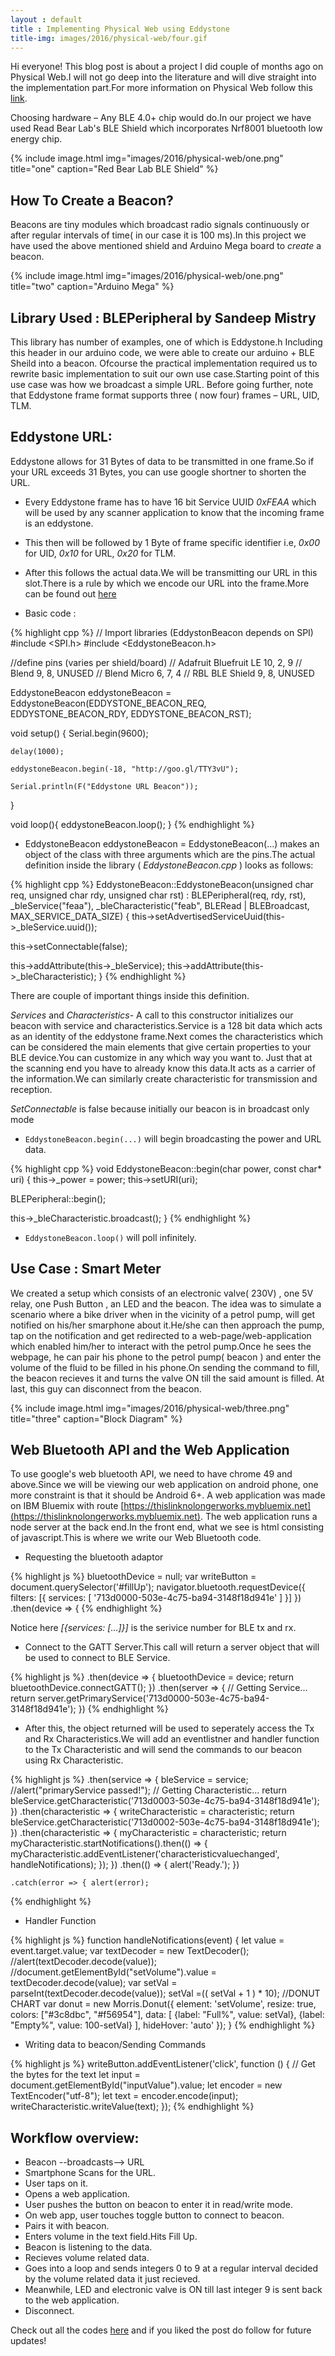 ```yaml
---
layout : default
title : Implementing Physical Web using Eddystone 
title-img: images/2016/physical-web/four.gif
---
```


Hi everyone! This blog post is about a project I did couple of months ago on Physical Web.I will not go deep into the literature and will dive straight into the implementation part.For more information on Physical Web follow this [link](https://google.github.io/physical-web/).
<!--more-->

Choosing hardware – Any BLE 4.0+ chip would do.In our project we have used Read Bear Lab's
BLE Shield which incorporates Nrf8001 bluetooth low energy chip.

{% include image.html img="images/2016/physical-web/one.png" title="one" caption="Red Bear Lab BLE Shield" %}

## How To Create a Beacon?

Beacons are tiny modules which broadcast radio signals continuously or after regular intervals of
time( in our case it is 100 ms).In this project we have used the above mentioned shield and Arduino
Mega board to *create* a beacon.

{% include image.html img="images/2016/physical-web/one.png" title="two" caption="Arduino Mega" %}

## Library Used : BLEPeripheral by Sandeep Mistry

This library has number of examples, one of which is Eddystone.h Including this header in our arduino code, we were able to create our arduino + BLE Sheild into a beacon. Ofcourse the practical implementation required us to rewrite basic implementation to suit our own use case.Starting point of this use case was how we broadcast a simple URL.
Before going further, note that Eddystone frame format supports three ( now four) frames – URL, UID, TLM.

## Eddystone URL:
Eddystone allows for 31 Bytes of data to be transmitted in one frame.So if your URL exceeds 31 Bytes, you can use google shortner to shorten the URL.

* Every Eddystone frame has to have 16 bit Service UUID *0xFEAA* which will be used by any scanner application to know that the incoming frame is an eddystone.
* This then will be followed by 1 Byte of frame specific identifier i.e, *0x00* for UID, *0x10* for URL, *0x20* for TLM.
* After this follows the actual data.We will be transmitting our URL in this slot.There is a rule by which we encode our URL into the frame.More can be found out [here](https://github.com/google/eddystone/tree/master/eddystone-url)

* Basic code :

{% highlight cpp %}
// Import libraries (EddystonBeacon depends on SPI)
#include <SPI.h>
#include <EddystoneBeacon.h>

//define pins (varies per shield/board)
// Adafruit Bluefruit LE     10, 2, 9
// Blend                      9, 8, UNUSED
// Blend  Micro               6, 7, 4
// RBL BLE Shield             9, 8, UNUSED

EddystoneBeacon eddystoneBeacon =  EddystoneBeacon(EDDYSTONE_BEACON_REQ, 
	EDDYSTONE_BEACON_RDY, EDDYSTONE_BEACON_RST);

void setup() {
	Serial.begin(9600);

	delay(1000);

	eddystoneBeacon.begin(-18, "http://goo.gl/TTY3vU");

	Serial.println(F("Eddystone URL Beacon"));
}

void loop(){
	eddystoneBeacon.loop();
}
{% endhighlight %}

* EddystoneBeacon eddystoneBeacon = EddystoneBeacon(...) makes an object of the class with three arguments which are the pins.The actual definition inside the library ( *EddystoneBeacon.cpp* ) looks as follows:

{% highlight cpp %}
EddystoneBeacon::EddystoneBeacon(unsigned char req, unsigned char rdy, 
	unsigned char rst) :
  BLEPeripheral(req, rdy, rst),
  _bleService("feaa"),
  _bleCharacteristic("feab", BLERead | BLEBroadcast, MAX_SERVICE_DATA_SIZE)
{
  this->setAdvertisedServiceUuid(this->_bleService.uuid());

  this->setConnectable(false);

  this->addAttribute(this->_bleService);
  this->addAttribute(this->_bleCharacteristic);
}
{% endhighlight %}

There are couple of important things inside this definition.

*Services* and *Characteristics*- A call to this constructor initializes our beacon with service and characteristics.Service is a 128 bit data which acts as an identity of the eddystone frame.Next comes the characteristics which can be considered the main elements that give certain properties to your BLE device.You can customize in any which way you want to. Just that at the scanning end you have to already know this data.It acts as a carrier of the information.We can similarly create characteristic for transmission and reception.

*SetConnectable* is false because initially our beacon is in broadcast only mode

* `EddystoneBeacon.begin(...)` will begin broadcasting the power and URL data.

{% highlight cpp %}
void EddystoneBeacon::begin(char power, const char* uri) {
  this->_power = power;
  this->setURI(uri);

  BLEPeripheral::begin();

  this->_bleCharacteristic.broadcast();
}
{% endhighlight %}

* `EddystoneBeacon.loop()` will poll infinitely.

## Use Case : Smart Meter

We created a setup which consists of an electronic valve( 230V) , one 5V relay, one Push Button , an LED and the beacon.
The idea was to simulate a scenario where a bike driver when in the vicinity of a petrol pump, will get notified on his/her smarphone about it.He/she can then approach the pump, tap on the notification and get redirected to a web-page/web-application which enabled him/her to interact with the petrol pump.Once he sees the webpage, he can pair his phone to the petrol pump( beacon ) and enter the volume of the fluid to be filled in his phone.On sending the command to fill, the beacon recieves it and turns the valve ON till the said amount is filled.
At last, this guy can disconnect from the beacon.

{% include image.html img="images/2016/physical-web/three.png" title="three" caption="Block Diagram" %}


## Web Bluetooth API and the Web Application

To use google's web bluetooth API, we need to have chrome 49 and above.Since we will be viewing  our web application on android phone, one more constraint is that it should be Android 6+.
A web application was made on IBM Bluemix with route [https://thislinknolongerworks.mybluemix.net](https://thislinknolongerworks.mybluemix.net).
The web application runs a node server at the back end.In the front end, what we see is html consisting of javascript.This is where we write our Web Bluetooth code.

* Requesting the bluetooth adaptor 

{% highlight js %}
	  bluetoothDevice = null;
    var writeButton = document.querySelector('#fillUp');
    navigator.bluetooth.requestDevice({ filters: [{ services: 
    [ '713d0000-503e-4c75-ba94-3148f18d941e' ] }] })
    .then(device => {
{% endhighlight %}

Notice here *[{services: [...]}]* is the serivice number for BLE tx and rx.

* Connect to the GATT Server.This call will return a server object that will be used to connect to BLE Service.

{% highlight js %}
	.then(device => {
        bluetoothDevice = device;
        return bluetoothDevice.connectGATT();
      })
    .then(server => {
        // Getting Service...
        return server.getPrimaryService('713d0000-503e-4c75-ba94-3148f18d941e');
      })
{% endhighlight %}

* After this, the object returned will be used to seperately access the Tx and Rx Characteristics.We will add an eventlistner and handler function to the Tx Characteristic and will send the commands to our beacon using Rx Characteristic.

{% highlight js %}
	.then(service => {
        bleService = service;
        //alert("primaryService passed!");
        // Getting Characteristic...
        return bleService.getCharacteristic('713d0003-503e-4c75-ba94-3148f18d941e');
      })
    .then(characteristic => {
        writeCharacteristic = characteristic;
        return bleService.getCharacteristic('713d0002-503e-4c75-ba94-3148f18d941e');
      })
    .then(characteristic => {
        myCharacteristic = characteristic;
        return myCharacteristic.startNotifications().then(() => {
        myCharacteristic.addEventListener('characteristicvaluechanged',
          handleNotifications);
        });
      })
    .then(() => {
        alert('Ready.');
      })

    .catch(error => { alert(error);
{% endhighlight %}

* Handler Function

{% highlight js %}
	function handleNotifications(event) {
        let value = event.target.value;
        var textDecoder = new TextDecoder();
        //alert(textDecoder.decode(value));
        //document.getElementById("setVolume").value = textDecoder.decode(value);
        var setVal = parseInt(textDecoder.decode(value));
        setVal =(( setVal + 1 ) * 10);
        //DONUT CHART
        var donut = new Morris.Donut({
          element: 'setVolume',
          resize: true,
          colors: ["#3c8dbc", "#f56954"],
          data: [
            {label: "Full%", value: setVal},
            {label: "Empty%", value: 100-setVal}
          ],
          hideHover: 'auto'
        });
    }
{% endhighlight %}

* Writing data to beacon/Sending Commands

{% highlight js %}
  	writeButton.addEventListener('click', function () {
          // Get the bytes for the text
        let input = document.getElementById("inputValue").value;
        let encoder = new TextEncoder("utf-8");
        let text = encoder.encode(input);
        writeCharacteristic.writeValue(text);
    });
{% endhighlight %}

## Workflow overview:

* Beacon --broadcasts--> URL
* Smartphone Scans for the URL.
* User taps on it.
* Opens a web application.
* User pushes the button on beacon to enter it in read/write mode.
* On web app, user touches toggle button to connect to beacon.
* Pairs it with beacon.
* Enters volume in the text field.Hits Fill Up.
* Beacon is listening to the data.
* Recieves volume related data.
* Goes into a loop and sends integers 0 to 9 at a regular interval decided by the volume related data it just recieved.
* Meanwhile, LED and electronic valve is ON till last integer 9 is sent back to the web application.
* Disconnect.

Check out all the codes [here](https://github.com/ioarun/eddystoneBeacon) and if you liked the post do follow for future updates!
